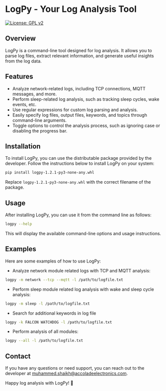 # LogPy - Your Log Analysis Tool

[![License: GPL v2](https://img.shields.io/badge/License-GPL_v2-blue.svg)](https://www.gnu.org/licenses/old-licenses/gpl-2.0.en.html)

## Overview

LogPy is a command-line tool designed for log analysis. It allows you to parse log files, extract relevant information, and generate useful insights from the log data.

## Features

- Analyze network-related logs, including TCP connections, MQTT messages, and more.
- Perform sleep-related log analysis, such as tracking sleep cycles, wake events, etc.
- Use regular expressions for custom log parsing and analysis.
- Easily specify log files, output files, keywords, and topics through command-line arguments.
- Toggle options to control the analysis process, such as ignoring case or disabling the progress bar.

## Installation

To install LogPy, you can use the distributable package provided by the developer. Follow the instructions below to install LogPy on your system:

```bash
pip install logpy-1.2.1-py3-none-any.whl
```

Replace `logpy-1.2.1-py3-none-any.whl` with the correct filename of the package.

## Usage

After installing LogPy, you can use it from the command line as follows:

```bash
logpy --help
```

This will display the available command-line options and usage instructions.

## Examples

Here are some examples of how to use LogPy:

- Analyze network module related logs with TCP and MQTT analysis:
```bash
logpy -m network --tcp --mqtt -l /path/to/logfile.txt
```

- Perform sleep module related log analysis with wake and sleep cycle analysis:
```bash
logpy -m sleep -l /path/to/logfile.txt
```

- Search for additional keywords in log file
```bash
logpy -k FALCON WATCHDOG -l /path/to/logfile.txt
```

- Perform analysis of all modules:
```bash
logpy --all -l /path/to/logfile.txt
```

<!-- - Analyze logs using custom regular expressions:
```bash
logpy --regex pubresponse "\+QMTPUB: (\d),(\d)" -l /path/to/logfile.txt
``` -->


## Contact

If you have any questions or need support, you can reach out to the developer at muhammed.shaikh@accoladeelectronics.com.

Happy log analysis with LogPy! 🚀
